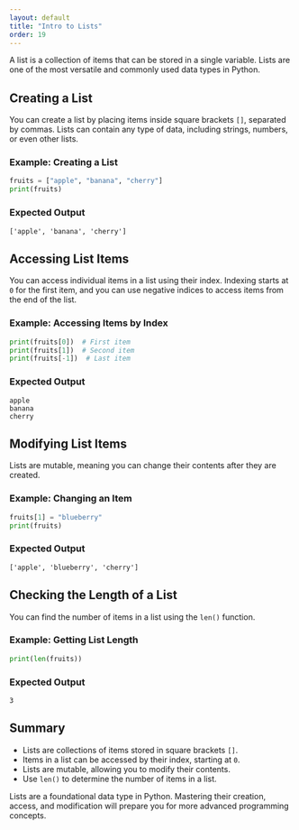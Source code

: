 ```yaml
---
layout: default
title: "Intro to Lists"
order: 19
---
```


A list is a collection of items that can be stored in a single variable. Lists are one of the most versatile and commonly used data types in Python.

## Creating a List

You can create a list by placing items inside square brackets `[]`, separated by commas. Lists can contain any type of data, including strings, numbers, or even other lists.

### Example: Creating a List

```python
fruits = ["apple", "banana", "cherry"]
print(fruits)
```

### Expected Output

```plaintext
['apple', 'banana', 'cherry']
```

## Accessing List Items

You can access individual items in a list using their index. Indexing starts at `0` for the first item, and you can use negative indices to access items from the end of the list.

### Example: Accessing Items by Index

```python
print(fruits[0])  # First item
print(fruits[1])  # Second item
print(fruits[-1])  # Last item
```

### Expected Output

```plaintext
apple
banana
cherry
```

## Modifying List Items

Lists are mutable, meaning you can change their contents after they are created.

### Example: Changing an Item

```python
fruits[1] = "blueberry"
print(fruits)
```

### Expected Output

```plaintext
['apple', 'blueberry', 'cherry']
```

## Checking the Length of a List

You can find the number of items in a list using the `len()` function.

### Example: Getting List Length

```python
print(len(fruits))
```

### Expected Output

```plaintext
3
```

## Summary

- Lists are collections of items stored in square brackets `[]`.
- Items in a list can be accessed by their index, starting at `0`.
- Lists are mutable, allowing you to modify their contents.
- Use `len()` to determine the number of items in a list.

Lists are a foundational data type in Python. Mastering their creation, access, and modification will prepare you for more advanced programming concepts.